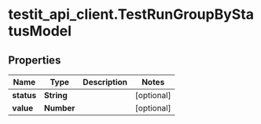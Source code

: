 # testit_api_client.TestRunGroupByStatusModel

## Properties

Name | Type | Description | Notes
------------ | ------------- | ------------- | -------------
**status** | **String** |  | [optional] 
**value** | **Number** |  | [optional] 


